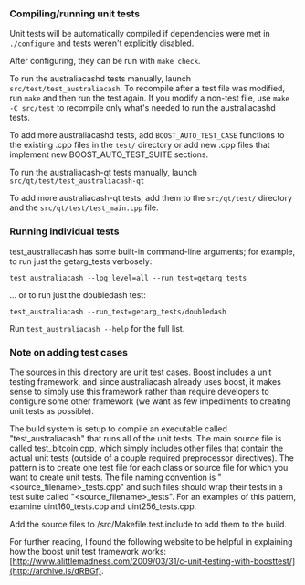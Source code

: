 ### Compiling/running unit tests

Unit tests will be automatically compiled if dependencies were met in `./configure`
and tests weren't explicitly disabled.

After configuring, they can be run with `make check`.

To run the australiacashd tests manually, launch `src/test/test_australiacash`. To recompile
after a test file was modified, run `make` and then run the test again. If you
modify a non-test file, use `make -C src/test` to recompile only what's needed
to run the australiacashd tests.

To add more australiacashd tests, add `BOOST_AUTO_TEST_CASE` functions to the existing
.cpp files in the `test/` directory or add new .cpp files that
implement new BOOST_AUTO_TEST_SUITE sections.

To run the australiacash-qt tests manually, launch `src/qt/test/test_australiacash-qt`

To add more australiacash-qt tests, add them to the `src/qt/test/` directory and
the `src/qt/test/test_main.cpp` file.

### Running individual tests

test_australiacash has some built-in command-line arguments; for
example, to run just the getarg_tests verbosely:

    test_australiacash --log_level=all --run_test=getarg_tests

... or to run just the doubledash test:

    test_australiacash --run_test=getarg_tests/doubledash

Run `test_australiacash --help` for the full list.

### Note on adding test cases

The sources in this directory are unit test cases.  Boost includes a
unit testing framework, and since australiacash already uses boost, it makes
sense to simply use this framework rather than require developers to
configure some other framework (we want as few impediments to creating
unit tests as possible).

The build system is setup to compile an executable called "test_australiacash"
that runs all of the unit tests.  The main source file is called
test_bitcoin.cpp, which simply includes other files that contain the
actual unit tests (outside of a couple required preprocessor
directives).  The pattern is to create one test file for each class or
source file for which you want to create unit tests.  The file naming
convention is "<source_filename>_tests.cpp" and such files should wrap
their tests in a test suite called "<source_filename>_tests".  For an
examples of this pattern, examine uint160_tests.cpp and
uint256_tests.cpp.

Add the source files to /src/Makefile.test.include to add them to the build.

For further reading, I found the following website to be helpful in
explaining how the boost unit test framework works:
[http://www.alittlemadness.com/2009/03/31/c-unit-testing-with-boosttest/](http://archive.is/dRBGf).
